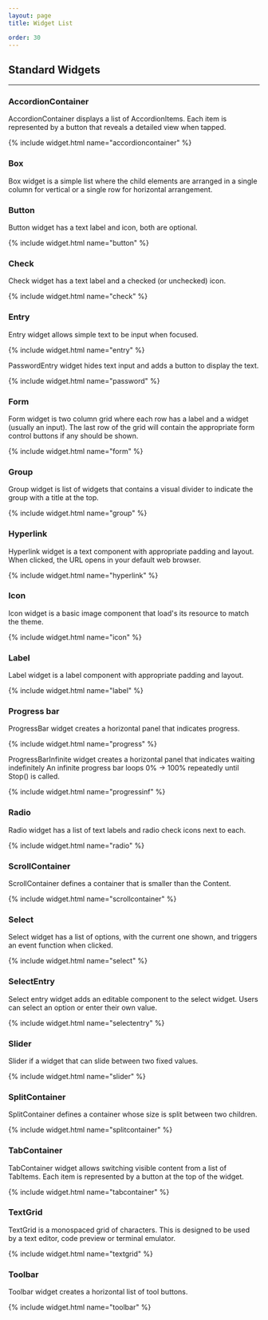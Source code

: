 ```yaml
---
layout: page
title: Widget List

order: 30
---
```


## Standard Widgets

---

### AccordionContainer

AccordionContainer displays a list of AccordionItems. Each item is represented by a button that reveals a detailed view when tapped.

{% include widget.html name="accordioncontainer" %}

### Box

Box widget is a simple list where the child elements are arranged in a single column for vertical or a single row for horizontal arrangement.

### Button

Button widget has a text label and icon, both are optional.

{% include widget.html name="button" %}

### Check

Check widget has a text label and a checked (or unchecked) icon.

{% include widget.html name="check" %}

### Entry

Entry widget allows simple text to be input when focused.

{% include widget.html name="entry" %}

PasswordEntry widget hides text input and adds a button to display the text.

{% include widget.html name="password" %}

### Form

Form widget is two column grid where each row has a label and a widget (usually an input). The last row of the grid will contain the appropriate form control buttons if any should be shown.

{% include widget.html name="form" %}

### Group

Group widget is list of widgets that contains a visual divider to indicate the group with a title at the top.

{% include widget.html name="group" %}

### Hyperlink

Hyperlink widget is a text component with appropriate padding and layout. When clicked, the URL opens in your default web browser.

{% include widget.html name="hyperlink" %}

### Icon

Icon widget is a basic image component that load's its resource to match the theme.

{% include widget.html name="icon" %}

### Label

Label widget is a label component with appropriate padding and layout.

{% include widget.html name="label" %}

### Progress bar

ProgressBar widget creates a horizontal panel that indicates progress.

{% include widget.html name="progress" %}

ProgressBarInfinite widget creates a horizontal panel that indicates waiting indefinitely An infinite progress bar loops 0% -> 100% repeatedly until Stop() is called.

{% include widget.html name="progressinf" %}

### Radio

Radio widget has a list of text labels and radio check icons next to each.

{% include widget.html name="radio" %}

### ScrollContainer

ScrollContainer defines a container that is smaller than the Content.

{% include widget.html name="scrollcontainer" %}

### Select

Select widget has a list of options, with the current one shown, and triggers an event function when clicked.

{% include widget.html name="select" %}

### SelectEntry

Select entry widget adds an editable component to the select widget.
Users can select an option or enter their own value.

{% include widget.html name="selectentry" %}

### Slider

Slider if a widget that can slide between two fixed values.

{% include widget.html name="slider" %}

### SplitContainer

SplitContainer defines a container whose size is split between two children.

{% include widget.html name="splitcontainer" %}

### TabContainer

TabContainer widget allows switching visible content from a list of TabItems. Each item is represented by a button at the top of the widget.

{% include widget.html name="tabcontainer" %}

### TextGrid

TextGrid is a monospaced grid of characters. This is designed to be used by a text editor, code preview or terminal emulator.

{% include widget.html name="textgrid" %}

### Toolbar

Toolbar widget creates a horizontal list of tool buttons.

{% include widget.html name="toolbar" %}


